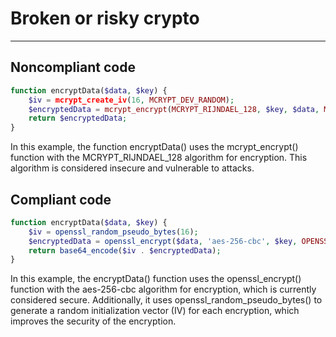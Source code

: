 # Broken or risky crypto

<hr>

## Noncompliant code

```php
function encryptData($data, $key) {
    $iv = mcrypt_create_iv(16, MCRYPT_DEV_RANDOM);
    $encryptedData = mcrypt_encrypt(MCRYPT_RIJNDAEL_128, $key, $data, MCRYPT_MODE_CBC, $iv);
    return $encryptedData;
}
```

In this example, the function encryptData() uses the mcrypt_encrypt() function with the MCRYPT_RIJNDAEL_128 algorithm for encryption. This algorithm is considered insecure and vulnerable to attacks.

## Compliant code

```php
function encryptData($data, $key) {
    $iv = openssl_random_pseudo_bytes(16);
    $encryptedData = openssl_encrypt($data, 'aes-256-cbc', $key, OPENSSL_RAW_DATA, $iv);
    return base64_encode($iv . $encryptedData);
}
```

In this example, the encryptData() function uses the openssl_encrypt() function with the aes-256-cbc algorithm for encryption, which is currently considered secure. Additionally, it uses openssl_random_pseudo_bytes() to generate a random initialization vector (IV) for each encryption, which improves the security of the encryption.